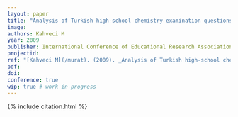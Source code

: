 ```yaml
---
layout: paper
title: "Analysis of Turkish high-school chemistry examination questions according to Bloom’s Taxonomy"
image:
authors: Kahveci M
year: 2009
publisher: International Conference of Educational Research Association Turkey (EAB)
projectid:
ref: "[Kahveci M](/murat). (2009). _Analysis of Turkish high-school chemistry examination questions according to Bloom’s Taxonomy_. Paper presented at the International Conference of Educational Research Association Turkey (EAB). Canakkale, Turkey. May 1 - 3, 2009."
pdf:
doi:
conference: true
wip: true # work in progress 
---
```


{% include citation.html %}